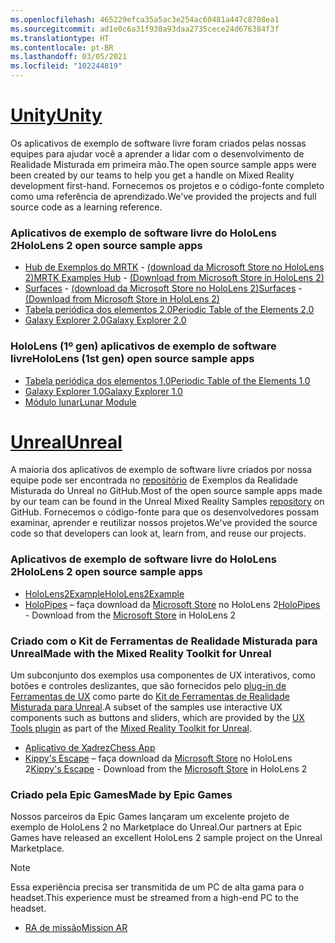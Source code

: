 ```yaml
---
ms.openlocfilehash: 465229efca35a5ac3e254ac60481a447c8708ea1
ms.sourcegitcommit: ad1e0c6a31f938a93daa2735cece24d676384f3f
ms.translationtype: HT
ms.contentlocale: pt-BR
ms.lasthandoff: 03/05/2021
ms.locfileid: "102244819"
---
```

# <a name="unity"></a>[<span data-ttu-id="c0112-101">Unity</span><span class="sxs-lookup"><span data-stu-id="c0112-101">Unity</span></span>](#tab/unity)

<span data-ttu-id="c0112-102">Os aplicativos de exemplo de software livre foram criados pelas nossas equipes para ajudar você a aprender a lidar com o desenvolvimento de Realidade Misturada em primeira mão.</span><span class="sxs-lookup"><span data-stu-id="c0112-102">The open source sample apps were been created by our teams to help you get a handle on Mixed Reality development first-hand.</span></span> <span data-ttu-id="c0112-103">Fornecemos os projetos e o código-fonte completo como uma referência de aprendizado.</span><span class="sxs-lookup"><span data-stu-id="c0112-103">We've provided the projects and full source code as a learning reference.</span></span>

### <a name="hololens-2-open-source-sample-apps"></a><span data-ttu-id="c0112-104">Aplicativos de exemplo de software livre do HoloLens 2</span><span class="sxs-lookup"><span data-stu-id="c0112-104">HoloLens 2 open source sample apps</span></span>

* <span data-ttu-id="c0112-105">[Hub de Exemplos do MRTK](https://microsoft.github.io/MixedRealityToolkit-Unity/Documentation/README_ExampleHub.html) - [(download da Microsoft Store no HoloLens 2)](https://www.microsoft.com/p/mrtk-examples-hub/9mv8c39l2sj4)</span><span class="sxs-lookup"><span data-stu-id="c0112-105">[MRTK Examples Hub](https://microsoft.github.io/MixedRealityToolkit-Unity/Documentation/README_ExampleHub.html) - [(Download from Microsoft Store in HoloLens 2)](https://www.microsoft.com/p/mrtk-examples-hub/9mv8c39l2sj4)</span></span>
* <span data-ttu-id="c0112-106">[Surfaces](../unity/sampleapp-surfaces.md) - [(download da Microsoft Store no HoloLens 2)](https://www.microsoft.com/p/surfaces/9nvkpv3sk3x0)</span><span class="sxs-lookup"><span data-stu-id="c0112-106">[Surfaces](../unity/sampleapp-surfaces.md) - [(Download from Microsoft Store in HoloLens 2)](https://www.microsoft.com/p/surfaces/9nvkpv3sk3x0)</span></span>
* [<span data-ttu-id="c0112-107">Tabela periódica dos elementos 2.0</span><span class="sxs-lookup"><span data-stu-id="c0112-107">Periodic Table of the Elements 2.0</span></span>](https://medium.com/@dongyoonpark/bringing-the-periodic-table-of-the-elements-app-to-hololens-2-with-mrtk-v2-a6e3d8362158)
* [<span data-ttu-id="c0112-108">Galaxy Explorer 2.0</span><span class="sxs-lookup"><span data-stu-id="c0112-108">Galaxy Explorer 2.0</span></span>](../unity/galaxy-explorer-update.md)

### <a name="hololens-1st-gen-open-source-sample-apps"></a><span data-ttu-id="c0112-109">HoloLens (1º gen) aplicativos de exemplo de software livre</span><span class="sxs-lookup"><span data-stu-id="c0112-109">HoloLens (1st gen) open source sample apps</span></span>

* [<span data-ttu-id="c0112-110">Tabela periódica dos elementos 1.0</span><span class="sxs-lookup"><span data-stu-id="c0112-110">Periodic Table of the Elements 1.0</span></span>](../unity/periodic-table-of-the-elements.md)
* [<span data-ttu-id="c0112-111">Galaxy Explorer 1.0</span><span class="sxs-lookup"><span data-stu-id="c0112-111">Galaxy Explorer 1.0</span></span>](../unity/galaxy-explorer.md)
* [<span data-ttu-id="c0112-112">Módulo lunar</span><span class="sxs-lookup"><span data-stu-id="c0112-112">Lunar Module</span></span>](../unity/lunar-module.md)

# <a name="unreal"></a>[<span data-ttu-id="c0112-113">Unreal</span><span class="sxs-lookup"><span data-stu-id="c0112-113">Unreal</span></span>](#tab/unreal)

<span data-ttu-id="c0112-114">A maioria dos aplicativos de exemplo de software livre criados por nossa equipe pode ser encontrada no [repositório](https://github.com/microsoft/MixedReality-Unreal-Samples) de Exemplos da Realidade Misturada do Unreal no GitHub.</span><span class="sxs-lookup"><span data-stu-id="c0112-114">Most of the open source sample apps made by our team can be found in the Unreal Mixed Reality Samples [repository](https://github.com/microsoft/MixedReality-Unreal-Samples) on GitHub.</span></span> <span data-ttu-id="c0112-115">Fornecemos o código-fonte para que os desenvolvedores possam examinar, aprender e reutilizar nossos projetos.</span><span class="sxs-lookup"><span data-stu-id="c0112-115">We've provided the source code so that developers can look at, learn from, and reuse our projects.</span></span>

### <a name="hololens-2-open-source-sample-apps"></a><span data-ttu-id="c0112-116">Aplicativos de exemplo de software livre do HoloLens 2</span><span class="sxs-lookup"><span data-stu-id="c0112-116">HoloLens 2 open source sample apps</span></span>

* [<span data-ttu-id="c0112-117">HoloLens2Example</span><span class="sxs-lookup"><span data-stu-id="c0112-117">HoloLens2Example</span></span>](https://github.com/microsoft/MixedReality-Unreal-Samples/tree/master/HoloLens2Example)
* <span data-ttu-id="c0112-118">[HoloPipes](https://github.com/microsoft/MixedReality-Unreal-HoloPipes) – faça download da [Microsoft Store](https://www.microsoft.com/p/holopipes/9mszb3nnrxn9) no HoloLens 2</span><span class="sxs-lookup"><span data-stu-id="c0112-118">[HoloPipes](https://github.com/microsoft/MixedReality-Unreal-HoloPipes) - Download from the [Microsoft Store](https://www.microsoft.com/p/holopipes/9mszb3nnrxn9) in HoloLens 2</span></span>

### <a name="made-with-the-mixed-reality-toolkit-for-unreal"></a><span data-ttu-id="c0112-119">Criado com o Kit de Ferramentas de Realidade Misturada para Unreal</span><span class="sxs-lookup"><span data-stu-id="c0112-119">Made with the Mixed Reality Toolkit for Unreal</span></span>

<span data-ttu-id="c0112-120">Um subconjunto dos exemplos usa componentes de UX interativos, como botões e controles deslizantes, que são fornecidos pelo [plug-in de Ferramentas de UX](https://aka.ms/uxt-unreal) como parte do [Kit de Ferramentas de Realidade Misturada para Unreal](https://aka.ms/mrtk-unreal).</span><span class="sxs-lookup"><span data-stu-id="c0112-120">A subset of the samples use interactive UX components such as buttons and sliders, which are provided by the [UX Tools plugin](https://aka.ms/uxt-unreal) as part of the [Mixed Reality Toolkit for Unreal](https://aka.ms/mrtk-unreal).</span></span>

* [<span data-ttu-id="c0112-121">Aplicativo de Xadrez</span><span class="sxs-lookup"><span data-stu-id="c0112-121">Chess App</span></span>](https://github.com/microsoft/MixedReality-Unreal-Samples/tree/master/ChessApp)
* <span data-ttu-id="c0112-122">[Kippy's Escape](../unreal/unreal-kippys-escape.md) – faça download da [Microsoft Store](https://www.microsoft.com/p/kippys-escape/9nbd7gl86vkd) no HoloLens 2</span><span class="sxs-lookup"><span data-stu-id="c0112-122">[Kippy's Escape](../unreal/unreal-kippys-escape.md) - Download from the [Microsoft Store](https://www.microsoft.com/p/kippys-escape/9nbd7gl86vkd) in HoloLens 2</span></span>

### <a name="made-by-epic-games"></a><span data-ttu-id="c0112-123">Criado pela Epic Games</span><span class="sxs-lookup"><span data-stu-id="c0112-123">Made by Epic Games</span></span>

<span data-ttu-id="c0112-124">Nossos parceiros da Epic Games lançaram um excelente projeto de exemplo de HoloLens 2 no Marketplace do Unreal.</span><span class="sxs-lookup"><span data-stu-id="c0112-124">Our partners at Epic Games have released an excellent HoloLens 2 sample project on the Unreal Marketplace.</span></span>

> [!NOTE]
> <span data-ttu-id="c0112-125">Essa experiência precisa ser transmitida de um PC de alta gama para o headset.</span><span class="sxs-lookup"><span data-stu-id="c0112-125">This experience must be streamed from a high-end PC to the headset.</span></span>

* [<span data-ttu-id="c0112-126">RA de missão</span><span class="sxs-lookup"><span data-stu-id="c0112-126">Mission AR</span></span>](https://docs.unrealengine.com/Resources/Showcases/MissionAR/index.html)

